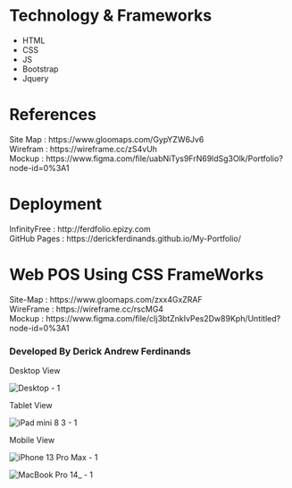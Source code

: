 <h1>Technology & Frameworks</h1>

<ul>
  <li>HTML</li>
  <li>CSS</li>
  <li>JS</li>
  <li>Bootstrap</li>
  <li>Jquery</li>
</ul>
<h1>References</h1>
Site Map : https://www.gloomaps.com/GypYZW6Jv6 <br>
Wirefram : https://wireframe.cc/zS4vUh<br>
Mockup : https://www.figma.com/file/uabNiTys9FrN69ldSg3Olk/Portfolio?node-id=0%3A1

<h1>Deployment</h1>
InfinityFree : http://ferdfolio.epizy.com <br>
GitHub Pages : https://derickferdinands.github.io/My-Portfolio/ <br>

<h1> Web POS Using CSS FrameWorks</h1>
 Site-Map : https://www.gloomaps.com/zxx4GxZRAF <br>
 WireFrame : https://wireframe.cc/rscMG4 <br>
 Mockup : https://www.figma.com/file/cIj3btZnkIvPes2Dw89Kph/Untitled?node-id=0%3A1 <br>
<h3>Developed By Derick Andrew Ferdinands</h3>

Desktop View

![Desktop - 1](https://user-images.githubusercontent.com/101160326/190047547-8df35f03-2431-4e23-b141-0944e95b7daf.png)

Tablet View

![iPad mini 8 3 - 1](https://user-images.githubusercontent.com/101160326/190048152-0b4bb418-f612-42b5-b25f-4b0ccbd0ae56.png)

Mobile View

![iPhone 13 Pro Max - 1](https://user-images.githubusercontent.com/101160326/190048176-1f99002d-c2af-4df9-9166-479b6b014257.png)

![MacBook Pro 14_ - 1](https://user-images.githubusercontent.com/101160326/190312299-09d9782a-48e0-4fa8-b736-efa46c55882a.png)
